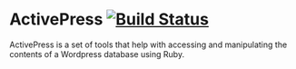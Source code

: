 # ActivePress [![Build Status](http://travis-ci.org/robwilliams/active_press.png)](http://travis-ci.org/robwilliams/active_press)

ActivePress is a set of tools that help with accessing and manipulating the contents of a Wordpress database using Ruby.